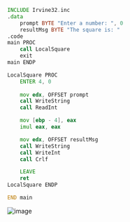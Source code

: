 ```asm
INCLUDE Irvine32.inc
.data
    prompt BYTE "Enter a number: ", 0
    resultMsg BYTE "The square is: "
.code
main PROC
    call LocalSquare
    exit
main ENDP

LocalSquare PROC
    ENTER 4, 0
    
    mov edx, OFFSET prompt
    call WriteString
    call ReadInt

    mov [ebp - 4], eax
    imul eax, eax

    mov edx, OFFSET resultMsg
    call WriteString
    call WriteInt
    call Crlf

    LEAVE
    ret
LocalSquare ENDP

END main
```
![image](https://github.com/user-attachments/assets/0c7c93d7-74b9-4d20-b37d-a687b9f1df6a)
